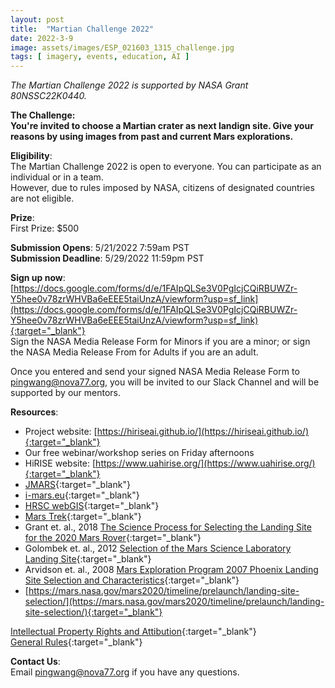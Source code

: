 ```yaml
---
layout: post
title:  "Martian Challenge 2022"  
date: 2022-3-9  
image: assets/images/ESP_021603_1315_challenge.jpg  
tags: [ imagery, events, education, AI ]
---
```


*The Martian Challenge 2022 is supported by NASA Grant 80NSSC22K0440.*

**The Challenge:**  
**You're invited to choose a Martian crater as next landign site. Give your reasons by using images from past and current Mars explorations.**  

**Eligibility**:  
The Martian Challenge 2022 is open to everyone. You can participate as an individual or in a team.    
However, due to rules imposed by NASA, citizens of designated countries are not eligible.  

**Prize**:  
First Prize: $500  

**Submission Opens**: 5/21/2022 7:59am PST  
**Submission Deadline**: 5/29/2022 11:59pm PST  

**Sign up now**:  
[https://docs.google.com/forms/d/e/1FAIpQLSe3V0PgIcjCQiRBUWZr-Y5hee0v78zrWHVBa6eEEE5taiUnzA/viewform?usp=sf_link](https://docs.google.com/forms/d/e/1FAIpQLSe3V0PgIcjCQiRBUWZr-Y5hee0v78zrWHVBa6eEEE5taiUnzA/viewform?usp=sf_link){:target="_blank"}  
Sign the NASA Media Release Form for Minors if you are a minor; or sign the NASA Media Release From for Adults if you are an adult.  

Once you entered and send your signed NASA Media Release Form to pingwang@nova77.org, you will be invited to our Slack Channel and will be supported by our mentors.  

**Resources**:
- Project website: [https://hiriseai.github.io/](https://hiriseai.github.io/){:target="_blank"}
- Our free webinar/workshop series on Friday afternoons
- HiRISE website: [https://www.uahirise.org/](https://www.uahirise.org/){:target="_blank"}
- [JMARS](https://jmars.asu.edu/){:target="_blank"}
- [i-mars.eu](http://i-mars.eu/){:target="_blank"}
- [HRSC webGIS](https://maps.planet.fu-berlin.de/#map=2/8242426.48/-458427.09){:target="_blank"}
- [Mars Trek](https://trek.nasa.gov/mars/#v=0.1&x=0&y=0&z=1&p=urn%3Aogc%3Adef%3Acrs%3AEPSG%3A%3A104905&d=&locale=&b=mars&e=-209.0039023513317%2C-118.82812278343165%2C209.0039023513317%2C118.82812278343165&sfz=&w=){:target="_blank"}
- Grant et. al., 2018 [The Science Process for Selecting the Landing Site for the 2020 Mars Rover](https://www.sciencedirect.com/science/article/abs/pii/S0032063318301077){:target="_blank"}
- Golombek et. al., 2012 [Selection of the Mars Science Laboratory Landing Site](https://link.springer.com/article/10.1007/s11214-012-9916-y){:target="_blank"}
- Arvidson et. al., 2008 [Mars Exploration Program 2007 Phoenix Landing Site Selection and Characteristics](https://agupubs.onlinelibrary.wiley.com/doi/full/10.1029/2007JE003021){:target="_blank"}
- [https://mars.nasa.gov/mars2020/timeline/prelaunch/landing-site-selection/](https://mars.nasa.gov/mars2020/timeline/prelaunch/landing-site-selection/){:target="_blank"}

[Intellectual Property Rights and Attibution](https://drive.google.com/file/d/1_ShWtcoqlKDwF5p--BFZVyit1NRdGBCM/view?usp=sharing){:target="_blank"}  
[General Rules](https://drive.google.com/file/d/1hdZIE4L6eCdbibZsSwBxt05h_4uoFc_I/view?usp=sharing){:target="_blank"}

**Contact Us**:  
Email pingwang@nova77.org if you have any questions. 





 